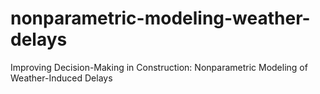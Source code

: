 # nonparametric-modeling-weather-delays
Improving Decision-Making in Construction: Nonparametric Modeling of Weather-Induced Delays
